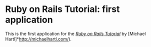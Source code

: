 # Ruby on Rails Tutorial: first application

This is the first application for the [*Ruby on Rails Tutorial*](http://railstutorial.org/) by [Michael Hartl]*http://michaelhartl.com/).